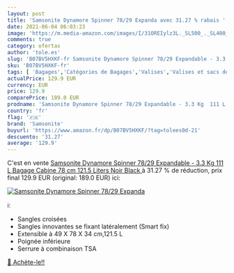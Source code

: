```yaml
---
layout: post
title: 'Samsonite Dynamore Spinner 78/29 Expanda avec 31.27 % rabais '
date: 2021-06-04 06:03:23
image: 'https://m.media-amazon.com/images/I/31OREIylz3L._SL500_._SL400_.jpg'
comments: true
category: ofertas
author: 'tole.es'
slug: 'B07BV5HXKF-fr Samsonite Dynamore Spinner 78/29 Expandable - 3.3 Kg 111 L...'
sku: 'B07BV5HXKF-fr'
tags: [ 'Bagages','Catégories de Bagages','Valises','Valises et sacs de voyage','samsonite', ]
actualPrice: 129.9 EUR
currency: EUR
price: 129.9
comparePrice: 189.0 EUR
prodname: 'Samsonite Dynamore Spinner 78/29 Expandable - 3.3 Kg  111 L Bagage Cabine  78 cm  121.5 Liters  Noir  Black '
country: 'fr'
flag: '🇫🇷'
brand: 'Samsonite'
buyurl: 'https://www.amazon.fr/dp/B07BV5HXKF/?tag=tolees0d-21'
descuento: '31.27'
average: '129.9'
---
```


C'est en vente [Samsonite Dynamore Spinner 78/29 Expandable - 3.3 Kg  111 L Bagage Cabine  78 cm  121.5 Liters  Noir  Black ](https://www.amazon.fr/dp/B07BV5HXKF/?tag=tolees0d-21)  à  31.27 % de réduction, prix final  129.9 EUR (original: 189.0 EUR) ici:

[![Samsonite Dynamore Spinner 78/29 Expanda](https://m.media-amazon.com/images/I/31OREIylz3L._SL500_._SL400_.jpg)](https://www.amazon.fr/dp/B07BV5HXKF/?tag=tolees0d-21)

ℹ️:

- Sangles croisées
- Sangles innovantes se fixant latéralement (Smart fix)
- Extensible à 49 X 78 X 34 cm,121.5 L
- Poignée inférieure
- Serrure à combinaison TSA

[🛒 Achète-le!!](https://www.amazon.fr/dp/B07BV5HXKF/?tag=tolees0d-21)
